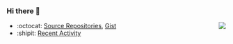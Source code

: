 ### Hi there 👋

<img align="right" src="https://discord.com/api/guilds/81384788765712384/widget.png?style=shield" />

- :octocat: [Source Repositories](https://github.com/CatsMiaow?tab=repositories&type=source), [Gist](https://gist.github.com/CatsMiaow)
- :shipit: [Recent Activity](https://github.com/search?&q=is%3Apublic+involves%3ACatsMiaow&type=Issues&s=created&o=desc)

<!--
**CatsMiaow/CatsMiaow** is a ✨ _special_ ✨ repository because its `README.md` (this file) appears on your GitHub profile.

Here are some ideas to get you started:

- 🔭 I’m currently working on ...
- 🌱 I’m currently learning ...
- 👯 I’m looking to collaborate on ...
- 🤔 I’m looking for help with ...
- 💬 Ask me about ...
- 📫 How to reach me: ...
- 😄 Pronouns: ...
- ⚡ Fun fact: ...
-->
